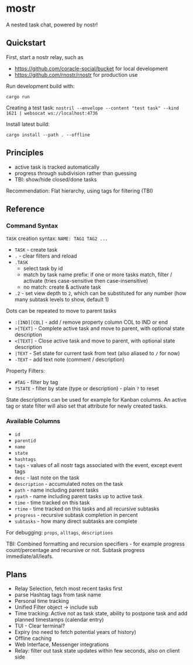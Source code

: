 # mostr

A nested task chat, powered by nostr!

## Quickstart

First, start a nostr relay, such as
- https://github.com/coracle-social/bucket for local development
- https://github.com/rnostr/rnostr for production use

Run development build with:

    cargo run

Creating a test task: 
`nostril --envelope --content "test task" --kind 1621 | websocat ws://localhost:4736`

Install latest build:

    cargo install --path . --offline

## Principles

- active task is tracked automatically
- progress through subdivision rather than guessing
- TBI: show/hide closed/done tasks

Recommendation: Flat hierarchy, using tags for filtering (TBI)

## Reference

### Command Syntax

`TASK` creation syntax: `NAME: TAG1 TAG2 ...`

- `TASK` - create task
- `.` - clear filters and reload
- `.TASK`
  + select task by id
  + match by task name prefix: if one or more tasks match, filter / activate (tries case-sensitive then case-insensitive)
  + no match: create & activate task
- `.2` - set view depth to `2`, which can be substituted for any number (how many subtask levels to show, default 1)

Dots can be repeated to move to parent tasks

- `:[IND][COL]` - add / remove property column COL to IND or end
- `>[TEXT]` - Complete active task and move to parent, with optional state description
- `<[TEXT]` - Close active task and move to parent, with optional state description
- `|TEXT` - Set state for current task from text (also aliased to `/` for now)
- `-TEXT` - add text note (comment / description)

Property Filters:

- `#TAG` - filter by tag
- `?STATE` - filter by state (type or description) - plain `?` to reset

State descriptions can be used for example for Kanban columns.
An active tag or state filter will also set that attribute for newly created tasks.

### Available Columns

- `id`
- `parentid`
- `name`
- `state`
- `hashtags`
- `tags` - values of all nostr tags associated with the event, except event tags
- `desc` - last note on the task
- `description` - accumulated notes on the task
- `path` - name including parent tasks
- `rpath` - name including parent tasks up to active task
- `time` - time tracked on this task
- `rtime` - time tracked on this tasks and all recursive subtasks
- `progress` - recursive subtask completion in percent
- `subtasks` - how many direct subtasks are complete

For debugging: `props`, `alltags`, `descriptions`

TBI: Combined formatting and recursion specifiers -
for example progress count/percentage and recursive or not.
Subtask progress immediate/all/leafs.

## Plans

- Relay Selection, fetch most recent tasks first
- parse Hashtag tags from task name
- Personal time tracking
- Unified Filter object
  -> include sub
- Time tracking: Active not as task state, ability to postpone task and add planned timestamps (calendar entry)
- TUI - Clear terminal?
- Expiry (no need to fetch potential years of history)
- Offline caching
- Web Interface, Messenger integrations
- Relay: filter out task state updates within few seconds, also on client side
